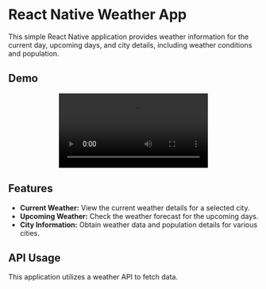 # React Native Weather App

This simple React Native application provides weather information for the current day, upcoming days, and city details, including weather conditions and population.

## Demo

<p align="center">
  <video src="https://youtube.com/shorts/umT4NMOdVac?si=h9A_j3YZCOVvOgSW" alt="Demo Video" />
</p>

## Features

- **Current Weather:** View the current weather details for a selected city.
- **Upcoming Weather:** Check the weather forecast for the upcoming days.
- **City Information:** Obtain weather data and population details for various cities.

## API Usage

This application utilizes a weather API to fetch data.
